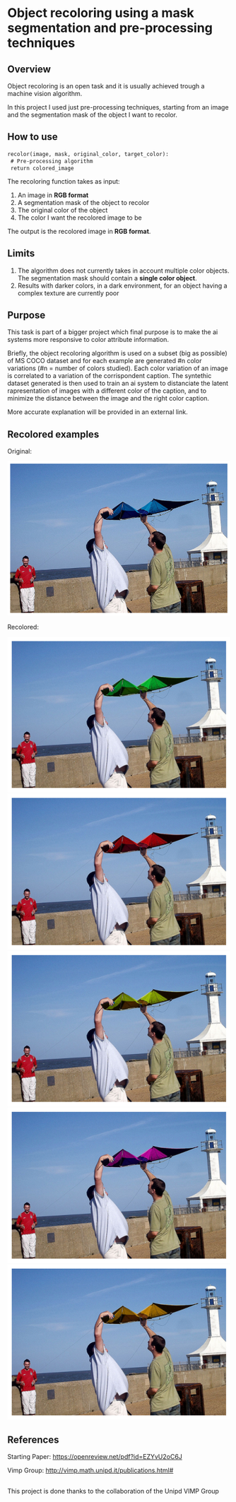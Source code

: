 # Object recoloring using a mask segmentation and pre-processing techniques
## Overview
Object recoloring is an open task and it is usually achieved trough a machine vision algorithm.

In this project I used just pre-processing techniques, starting from an image and the segmentation mask of the object I want to recolor.

## How to use
```
recolor(image, mask, original_color, target_color):
 # Pre-processing algorithm
 return colored_image
```

The recoloring function takes as input:
1. An image in **RGB format**
2. A segmentation mask of the object to recolor
3. The original color of the object
4. The color I want the recolored image to be

The output is the recolored image in **RGB format**.


## Limits
1. The algorithm does not currently takes in account multiple color objects. The segmentation mask should contain a **single color object**.
2. Results with darker colors, in a dark environment, for an object having a complex texture are currently poor

## Purpose
This task is part of a bigger project which final purpose is to make the ai systems more responsive to color attribute information.

Briefly, the object recoloring algorithm is used on a subset (big as possible) of MS COCO dataset and for each example are generated #n color variations (#n = number of colors studied). Each color variation of an image is correlated to a variation of the corrispondent caption. The syntethic dataset generated is then used to train an ai system to distanciate the latent rapresentation of images with a different color of the caption, and to minimize the distance between the image and the right color caption.

More accurate explanation will be provided in an external link.


## Recolored examples

Original:

![Original](examples/original.png)

Recolored:

![Recolored to green](examples/green.png)
![Recolored to red](examples/red.png)
![Recolored to yellow](examples/yellow.png)
![Recolored to purple](examples/purple.png)
![Recolored to brown](examples/brown.png)


## References
Starting Paper:  https://openreview.net/pdf?id=EZYvU2oC6J

Vimp Group: http://vimp.math.unipd.it/publications.html#


## 

This project is done thanks to the collaboration of the Unipd VIMP Group